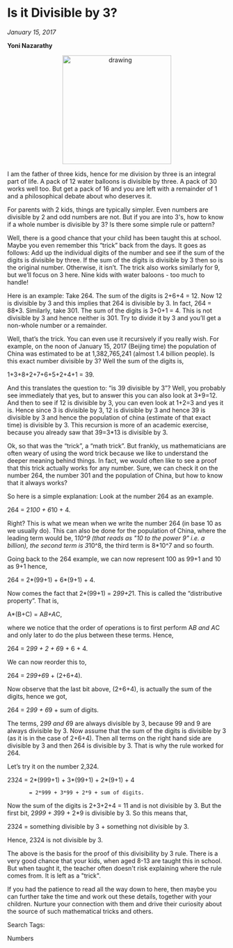 # Is it Divisible by 3?
*January 15, 2017*


**Yoni Nazarathy**
<center>
 <img class = "blog-inline-image" src="https://es-app.com/assets/7fnxAN.png"" alt="drawing" width="250px"/>
</center> 

I am the father of three kids, hence for me division by three is an integral part of life. A pack of 12 water balloons is divisible by three. A pack of 30 works well too. But get a pack of 16 and you are left with a remainder of 1 and a philosophical debate about who deserves it.

 

For parents with 2 kids, things are typically simpler. Even numbers are divisible by 2 and odd numbers are not. But if you are into 3's, how to know if a whole number is divisible by 3? Is there some simple rule or pattern?

 

Well, there is a good chance that your child has been taught this at school. Maybe you even remember this “trick” back from the days. It goes as follows: Add up the individual digits of the number and see if the sum of the digits is divisible by three. If the sum of the digits is divisible by 3 then so is the original number. Otherwise, it isn’t. The trick also works similarly for 9, but we’ll focus on 3 here. Nine kids with water baloons - too much to handle!

 

Here is an example: Take 264. The sum of the digits is 2+6+4 = 12. Now 12 is divisible by 3 and this implies that 264 is divisible by 3. In fact, 264 = 88*3. Similarly, take 301. The sum of the digits is 3+0+1 = 4. This is not divisible by 3 and hence neither is 301. Try to divide it by 3 and you’ll get a non-whole number or a remainder.

 

Well, that’s the trick. You can even use it recursively if you really wish. For example, on the noon of January 15, 2017 (Beijing time) the population of China was estimated to be at 1,382,765,241 (almost 1.4 billion people). Is this exact number divisible by 3? Well the sum of the digits is,

 

1+3+8+2+7+6+5+2+4+1 = 39.

 

And this translates the question to: “is 39 divisible by 3”? Well, you probably see immediately that yes, but to answer this you can also look at 3+9=12. And then to see if 12 is divisible by 3, you can even look at 1+2=3 and yes it is. Hence since 3 is divisible by 3, 12 is divisible by 3 and hence 39 is divisible by 3 and hence the population of china (estimate of that exact time) is divisible by 3. This recursion is more of an academic exercise, because you already saw that 39=3*13 is divisible by 3.

 

Ok, so that was the “trick”, a “math trick”. But frankly, us mathematicians are often weary of using the word trick because we like to understand the deeper meaning behind things. In fact, we would often like to see a proof that this trick actually works for any number. Sure, we can check it on the number 264, the number 301 and the population of China, but how to know that it always works?

 

So here is a simple explanation: Look at the number 264 as an example.

 

264 = 2*100 + 6*10 + 4.

 

Right? This is what we mean when we write the number 264 (in base 10 as we usually do). This can also be done for the population of China, where the leading term would be, 1*10^9 (that reads as "10 to the power 9" i.e. a billion), the second term is 3*10^8, the third term is 8*10^7 and so fourth. 

 

Going back to the 264 example, we can now represent 100 as 99+1 and 10 as 9+1 hence,

 

264 = 2*(99+1) + 6*(9+1) + 4.

 

Now comes the fact that 2*(99+1) = 2*99+2*1. This is called the “distributive property”. That is,

 

A*(B+C) = A*B+A*C,

 

where we notice that the order of operations is to first perform A*B and A*C and only later to do the plus between these terms. Hence,

 

264 = 2*99 + 2 + 6*9 + 6 + 4.

 

We can now reorder this to,

 

264 = 2*99+6*9 + (2+6+4).

 

Now observe that the last bit above, (2+6+4), is actually the sum of the digits, hence we got,

 

264 = 2*99 + 6*9 + sum of digits.

 

The terms, 2*99 and 6*9 are always divisible by 3,  because 99 and 9 are always divisible by 3. Now assume that the sum of the digits is divisible by 3 (as it is in the case of 2+6+4). Then all terms on the right hand side are divisible by 3 and then 264 is divisible by 3. That is why the rule worked for 264.

 

Let’s try it on the number 2,324.

 

2324 = 2*(999+1) + 3*(99+1) + 2*(9+1) + 4

           = 2*999 + 3*99 + 2*9 + sum of digits.

 

Now the sum of the digits is 2+3+2+4 = 11 and is not divisible by 3. But the first bit, 2*999 + 3*99 + 2*9 is divisible by 3. So this means that,

 

2324 =  something divisible by 3 + something not divisible by 3.

 

Hence, 2324 is not divisible by 3.

 

The above is the basis for the proof of this divisibility by 3 rule. There is a very good chance that your kids, when aged 8-13 are taught this in school. But when taught it, the teacher often doesn't risk explaining where the rule comes from. It is left as a "trick".

 

If you had the patience to read all the way down to here, then maybe you can further take the time and work out these details, together with your children. Nurture your connection with them and drive their curiosity about the source of such mathematical tricks and others.

Search Tags:

Numbers

